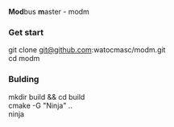 **Mod**bus **m**aster - modm

### Get start

git clone git@github.com:watocmasc/modm.git  
cd modm  

### Bulding

mkdir build && cd build  
cmake -G "Ninja" ..  
ninja  
